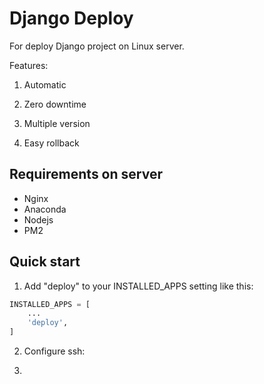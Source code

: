 # Django Deploy

For deploy Django project on Linux server.

Features:

1. Automatic

2. Zero downtime

3. Multiple version

4. Easy rollback


## Requirements on server

* Nginx
* Anaconda
* Nodejs
* PM2

## Quick start

1. Add "deploy" to your INSTALLED_APPS setting like this:

```python
INSTALLED_APPS = [
    ...
    'deploy',
]
```

2. Configure ssh:

3. 